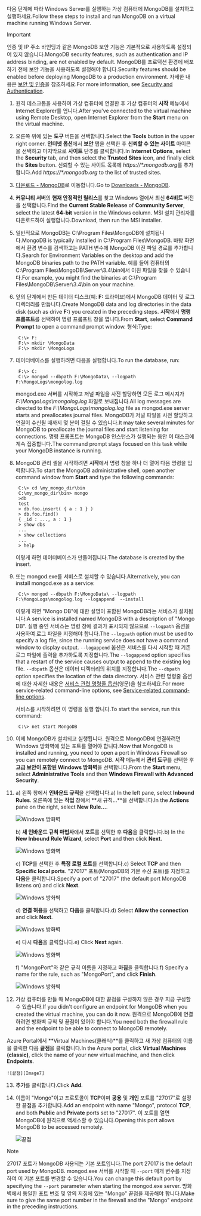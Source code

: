 <span data-ttu-id="33255-101">다음 단계에 따라 Windows Server를 실행하는 가상 컴퓨터에 MongoDB를 설치하고 실행하세요.</span><span class="sxs-lookup"><span data-stu-id="33255-101">Follow these steps to install and run MongoDB on a virtual machine running Windows Server.</span></span>

> [!IMPORTANT]
> <span data-ttu-id="33255-102">인증 및 IP 주소 바인딩과 같은 MongoDB 보안 기능은 기본적으로 사용하도록 설정되어 있지 않습니다.</span><span class="sxs-lookup"><span data-stu-id="33255-102">MongoDB security features, such as authentication and IP address binding, are not enabled by default.</span></span> <span data-ttu-id="33255-103">MongoDB를 프로덕션 환경에 배포하기 전에 보안 기능을 사용하도록 설정해야 합니다.</span><span class="sxs-lookup"><span data-stu-id="33255-103">Security features should be enabled before deploying MongoDB to a production environment.</span></span>  <span data-ttu-id="33255-104">자세한 내용은 [보안 및 인증](http://www.mongodb.org/display/DOCS/Security+and+Authentication)을 참조하세요.</span><span class="sxs-lookup"><span data-stu-id="33255-104">For more information, see [Security and Authentication](http://www.mongodb.org/display/DOCS/Security+and+Authentication).</span></span>
>
>

1. <span data-ttu-id="33255-105">원격 데스크톱을 사용하여 가상 컴퓨터에 연결한 후 가상 컴퓨터의 **시작** 메뉴에서 Internet Explorer를 엽니다.</span><span class="sxs-lookup"><span data-stu-id="33255-105">After you've connected to the virtual machine using Remote Desktop, open Internet Explorer from the **Start** menu on the virtual machine.</span></span>
2. <span data-ttu-id="33255-106">오른쪽 위에 있는 **도구** 버튼을 선택합니다.</span><span class="sxs-lookup"><span data-stu-id="33255-106">Select the **Tools** button in the upper right corner.</span></span>  <span data-ttu-id="33255-107">**인터넷 옵션**에서 **보안** 탭을 선택한 후 **신뢰할 수 있는 사이트** 아이콘을 선택하고 마지막으로 **사이트** 단추를 클릭합니다.</span><span class="sxs-lookup"><span data-stu-id="33255-107">In **Internet Options**, select the **Security** tab, and then select the **Trusted Sites** icon, and finally click the **Sites** button.</span></span> <span data-ttu-id="33255-108">신뢰할 수 있는 사이트 목록에 *https://\*.mongodb.org*를 추가합니다.</span><span class="sxs-lookup"><span data-stu-id="33255-108">Add *https://\*.mongodb.org* to the list of trusted sites.</span></span>
3. <span data-ttu-id="33255-109">[다운로드 - MongoDB](https://www.mongodb.com/download-center#community)로 이동합니다.</span><span class="sxs-lookup"><span data-stu-id="33255-109">Go to [Downloads - MongoDB](https://www.mongodb.com/download-center#community).</span></span>
4. <span data-ttu-id="33255-110">**커뮤니티 서버**의 **현재 안정적인 릴리스**를 찾고 Windows 열에서 최신 **64비트** 버전을 선택합니다.</span><span class="sxs-lookup"><span data-stu-id="33255-110">Find the **Current Stable Release** of **Community Server**, select the latest **64-bit** version in the Windows column.</span></span> <span data-ttu-id="33255-111">MSI 설치 관리자를 다운로드하여 실행합니다.</span><span class="sxs-lookup"><span data-stu-id="33255-111">Download, then run the MSI installer.</span></span>
5. <span data-ttu-id="33255-112">일반적으로 MongoDB는 C:\Program Files\MongoDB에 설치됩니다.</span><span class="sxs-lookup"><span data-stu-id="33255-112">MongoDB is typically installed in C:\Program Files\MongoDB.</span></span> <span data-ttu-id="33255-113">바탕 화면에서 환경 변수를 검색하고는 PATH 변수에 MongoDB 이진 파일 경로를 추가합니다.</span><span class="sxs-lookup"><span data-stu-id="33255-113">Search for Environment Variables on the desktop and add the MongoDB binaries path to the PATH variable.</span></span> <span data-ttu-id="33255-114">예를 들어 컴퓨터의 C:\Program Files\MongoDB\Server\3.4\bin에서 이진 파일을 찾을 수 있습니다.</span><span class="sxs-lookup"><span data-stu-id="33255-114">For example, you might find the binaries at C:\Program Files\MongoDB\Server\3.4\bin on your machine.</span></span>
6. <span data-ttu-id="33255-115">앞의 단계에서 만든 데이터 디스크(예: **F:** 드라이브)에서 MongoDB 데이터 및 로그 디렉터리를 만듭니다.</span><span class="sxs-lookup"><span data-stu-id="33255-115">Create MongoDB data and log directories in the data disk (such as drive **F:**) you created in the preceding steps.</span></span> <span data-ttu-id="33255-116">**시작**에서 **명령 프롬프트**를 선택하여 명령 프롬프트 창을 엽니다.</span><span class="sxs-lookup"><span data-stu-id="33255-116">From **Start**, select **Command Prompt** to open a command prompt window.</span></span>  <span data-ttu-id="33255-117">형식:</span><span class="sxs-lookup"><span data-stu-id="33255-117">Type:</span></span>

        C:\> F:
        F:\> mkdir \MongoData
        F:\> mkdir \MongoLogs
7. <span data-ttu-id="33255-118">데이터베이스를 실행하려면 다음을 실행합니다.</span><span class="sxs-lookup"><span data-stu-id="33255-118">To run the database, run:</span></span>

        F:\> C:
        C:\> mongod --dbpath F:\MongoData\ --logpath F:\MongoLogs\mongolog.log

    <span data-ttu-id="33255-119">mongod.exe 서버를 시작하고 저널 파일을 사전 할당하면 모든 로그 메시지가 *F:\MongoLogs\mongolog.log* 파일로 보내집니다.</span><span class="sxs-lookup"><span data-stu-id="33255-119">All log messages are directed to the *F:\MongoLogs\mongolog.log* file as mongod.exe server starts and preallocates journal files.</span></span> <span data-ttu-id="33255-120">MongoDB가 저널 파일을 사전 할당하고 연결이 수신될 때까지 몇 분이 걸릴 수 있습니다.</span><span class="sxs-lookup"><span data-stu-id="33255-120">It may take several minutes for MongoDB to preallocate the journal files and start listening for connections.</span></span> <span data-ttu-id="33255-121">명령 프롬프트는 MongoDB 인스턴스가 실행되는 동안 이 태스크에 계속 집중합니다.</span><span class="sxs-lookup"><span data-stu-id="33255-121">The command prompt stays focused on this task while your MongoDB instance is running.</span></span>
8. <span data-ttu-id="33255-122">MongoDB 관리 셸을 시작하려면 **시작**에서 명령 창을 하나 더 열어 다음 명령을 입력합니다.</span><span class="sxs-lookup"><span data-stu-id="33255-122">To start the MongoDB administrative shell, open another command window from **Start** and type the following commands:</span></span>

        C:\> cd \my_mongo_dir\bin  
        C:\my_mongo_dir\bin> mongo  
        >db  
        test
        > db.foo.insert( { a : 1 } )  
        > db.foo.find()  
        { _id : ..., a : 1 }  
        > show dbs  
        ...  
        > show collections  
        ...  
        > help  

    <span data-ttu-id="33255-123">이렇게 하면 데이터베이스가 만들어집니다.</span><span class="sxs-lookup"><span data-stu-id="33255-123">The database is created by the insert.</span></span>
9. <span data-ttu-id="33255-124">또는 mongod.exe를 서비스로 설치할 수 있습니다.</span><span class="sxs-lookup"><span data-stu-id="33255-124">Alternatively, you can install mongod.exe as a service:</span></span>

        C:\> mongod --dbpath F:\MongoData\ --logpath F:\MongoLogs\mongolog.log --logappend  --install

    <span data-ttu-id="33255-125">이렇게 하면 "Mongo DB"에 대한 설명이 포함된 MongoDB라는 서비스가 설치됩니다.</span><span class="sxs-lookup"><span data-stu-id="33255-125">A service is installed named MongoDB with a description of "Mongo DB".</span></span> <span data-ttu-id="33255-126">실행 중인 서비스는 명령 창에 결과가 표시되지 않으므로 `--logpath` 옵션을 사용하여 로그 파일을 지정해야 합니다.</span><span class="sxs-lookup"><span data-stu-id="33255-126">The `--logpath` option must be used to specify a log file, since the running service does not have a command window to display output.</span></span>  <span data-ttu-id="33255-127">`--logappend` 옵션은 서비스를 다시 시작할 때 기존 로그 파일에 출력을 추가하도록 지정합니다.</span><span class="sxs-lookup"><span data-stu-id="33255-127">The `--logappend` option specifies that a restart of the service causes output to append to the existing log file.</span></span>  <span data-ttu-id="33255-128">`--dbpath` 옵션은 데이터 디렉터리의 위치를 지정합니다.</span><span class="sxs-lookup"><span data-stu-id="33255-128">The `--dbpath` option specifies the location of the data directory.</span></span> <span data-ttu-id="33255-129">서비스 관련 명령줄 옵션에 대한 자세한 내용은 [서비스 관련 명령줄 옵션][MongoWindowsSvcOptions](영문)을 참조하세요.</span><span class="sxs-lookup"><span data-stu-id="33255-129">For more service-related command-line options, see [Service-related command-line options][MongoWindowsSvcOptions].</span></span>

    <span data-ttu-id="33255-130">서비스를 시작하려면 이 명령을 실행 합니다.</span><span class="sxs-lookup"><span data-stu-id="33255-130">To start the service, run this command:</span></span>

        C:\> net start MongoDB
10. <span data-ttu-id="33255-131">이제 MongoDB가 설치되고 실행됩니다. 원격으로 MongoDB에 연결하려면 Windows 방화벽에 있는 포트를 열어야 합니다.</span><span class="sxs-lookup"><span data-stu-id="33255-131">Now that MongoDB is installed and running, you need to open a port in Windows Firewall so you can remotely connect to MongoDB.</span></span>  <span data-ttu-id="33255-132">**시작** 메뉴에서 **관리 도구**를 선택한 후 **고급 보안이 포함된 Windows 방화벽**을 선택합니다.</span><span class="sxs-lookup"><span data-stu-id="33255-132">From the **Start** menu, select **Administrative Tools** and then **Windows Firewall with Advanced Security**.</span></span>
11. <span data-ttu-id="33255-133">a) 왼쪽 창에서 **인바운드 규칙**을 선택합니다.</span><span class="sxs-lookup"><span data-stu-id="33255-133">a) In the left pane, select **Inbound Rules**.</span></span>  <span data-ttu-id="33255-134">오른쪽에 있는 **작업** 창에서 **새 규칙...**을 선택합니다.</span><span class="sxs-lookup"><span data-stu-id="33255-134">In the **Actions** pane on the right, select **New Rule...**.</span></span>

    ![Windows 방화벽][Image1]

    <span data-ttu-id="33255-136">b) **새 인바운드 규칙 마법사**에서 **포트**를 선택한 후 **다음**을 클릭합니다.</span><span class="sxs-lookup"><span data-stu-id="33255-136">b) In the **New Inbound Rule Wizard**, select **Port** and then click **Next**.</span></span>

    ![Windows 방화벽][Image2]

    <span data-ttu-id="33255-138">c) **TCP**를 선택한 후 **특정 로컬 포트**를 선택합니다.</span><span class="sxs-lookup"><span data-stu-id="33255-138">c) Select **TCP** and then **Specific local ports**.</span></span>  <span data-ttu-id="33255-139">"27017" 포트(MongoDB의 기본 수신 포트)를 지정하고 **다음**을 클릭합니다.</span><span class="sxs-lookup"><span data-stu-id="33255-139">Specify a port of "27017" (the default port MongoDB listens on) and click **Next**.</span></span>

    ![Windows 방화벽][Image3]

    <span data-ttu-id="33255-141">d) **연결 허용**을 선택하고 **다음**을 클릭합니다.</span><span class="sxs-lookup"><span data-stu-id="33255-141">d) Select **Allow the connection** and click **Next**.</span></span>

    ![Windows 방화벽][Image4]

    <span data-ttu-id="33255-143">e) 다시 **다음**을 클릭합니다.</span><span class="sxs-lookup"><span data-stu-id="33255-143">e) Click **Next** again.</span></span>

    ![Windows 방화벽][Image5]

    <span data-ttu-id="33255-145">f) "MongoPort"와 같은 규칙 이름을 지정하고 **마침**을 클릭합니다.</span><span class="sxs-lookup"><span data-stu-id="33255-145">f) Specify a name for the rule, such as "MongoPort", and click **Finish**.</span></span>

    ![Windows 방화벽][Image6]

12. <span data-ttu-id="33255-147">가상 컴퓨터를 만들 때 MongoDB에 대한 끝점을 구성하지 않은 경우 지금 구성할 수 있습니다.</span><span class="sxs-lookup"><span data-stu-id="33255-147">If you didn't configure an endpoint for MongoDB when you created the virtual machine, you can do it now.</span></span> <span data-ttu-id="33255-148">원격으로 MongoDB에 연결하려면 방화벽 규칙 및 끝점이 있어야 합니다.</span><span class="sxs-lookup"><span data-stu-id="33255-148">You need both the firewall rule and the endpoint to be able to connect to MongoDB remotely.</span></span>

  <span data-ttu-id="33255-149">Azure Portal에서 **Virtual Machines(클래식)**를 클릭하고 새 가상 컴퓨터의 이름을 클릭한 다음 **끝점**을 클릭합니다.</span><span class="sxs-lookup"><span data-stu-id="33255-149">In the Azure portal, click **Virtual Machines (classic)**, click the name of your new virtual machine, and then click **Endpoints**.</span></span>

    ![끝점][Image7]

13. <span data-ttu-id="33255-151">**추가**를 클릭합니다.</span><span class="sxs-lookup"><span data-stu-id="33255-151">Click **Add**.</span></span>

14. <span data-ttu-id="33255-152">이름이 "Mongo"이고 프로토콜이 **TCP**이며 **공용** 및 **개인** 포트를 "27017"로 설정한 끝점을 추가합니다.</span><span class="sxs-lookup"><span data-stu-id="33255-152">Add an endpoint with name "Mongo", protocol **TCP**, and both **Public** and **Private** ports set to "27017".</span></span> <span data-ttu-id="33255-153">이 포트를 열면 MongoDB에 원격으로 액세스할 수 있습니다.</span><span class="sxs-lookup"><span data-stu-id="33255-153">Opening this port allows MongoDB to be accessed remotely.</span></span>

    ![끝점][Image9]

> [!NOTE]
> <span data-ttu-id="33255-155">27017 포트가 MongoDB 사용되는 기본 포트입니다.</span><span class="sxs-lookup"><span data-stu-id="33255-155">The port 27017 is the default port used by MongoDB.</span></span> <span data-ttu-id="33255-156">mongod.exe 서버를 시작할 때 `--port` 매개 변수를 지정하여 이 기본 포트를 변경할 수 있습니다.</span><span class="sxs-lookup"><span data-stu-id="33255-156">You can change this default port by specifying the `--port` parameter when starting the mongod.exe server.</span></span> <span data-ttu-id="33255-157">방화벽에서 동일한 포트 번호 및 앞의 지침에 있는 "Mongo" 끝점을 제공해야 합니다.</span><span class="sxs-lookup"><span data-stu-id="33255-157">Make sure to give the same port number in the firewall and the "Mongo" endpoint in the preceding instructions.</span></span>
>
>

[MongoDownloads]: http://www.mongodb.org/downloads

[MongoWindowsSvcOptions]: http://www.mongodb.org/display/DOCS/Windows+Service


[Image1]: ./media/install-and-run-mongo-on-win2k8-vm/WinFirewall1.png
[Image2]: ./media/install-and-run-mongo-on-win2k8-vm/WinFirewall2.png
[Image3]: ./media/install-and-run-mongo-on-win2k8-vm/WinFirewall3.png
[Image4]: ./media/install-and-run-mongo-on-win2k8-vm/WinFirewall4.png
[Image5]: ./media/install-and-run-mongo-on-win2k8-vm/WinFirewall5.png
[Image6]: ./media/install-and-run-mongo-on-win2k8-vm/WinFirewall6.png
[Image7]: ./media/install-and-run-mongo-on-win2k8-vm/menusendpointadd.png
<!-- Removed 03/08/2017. Not in new portal. -->
<!-- [Image8]: ./media/install-and-run-mongo-on-win2k8-vm/WinVmAddEndpoint2.png
-->
[Image9]: ./media/install-and-run-mongo-on-win2k8-vm/newendpointdetails.png
